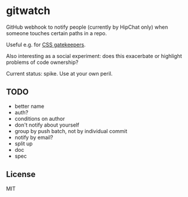 # gitwatch

GitHub webhook to notify people (currently by HipChat only) when someone touches certain paths in a repo.

Useful e.g. for [CSS gatekeepers](http://www.slideshare.net/Codemotion/ui-realigning-refactoring-by-jina-bolton).

Also interesting as a social experiment: does this exacerbate or highlight problems of code ownership?

Current status: spike. Use at your own peril.

## TODO

* better name
* auth?
* conditions on author
* don't notify about yourself
* group by push batch, not by individual commit
* notify by email?
* split up
* doc
* spec

## License

MIT

